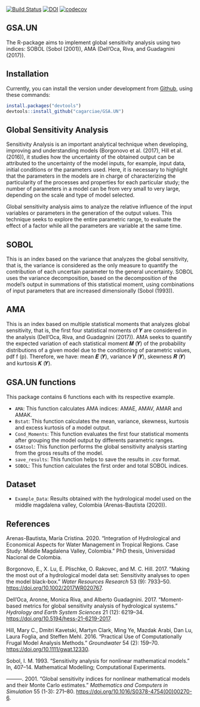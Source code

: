




<!-- README.md is generated from README.Rmd. Please edit that file -->

[![Build
Status](https://travis-ci.com/cagarciae/GSA.UN.svg?branch=master)](https://travis-ci.com/cagarciae/GSA.UN)
[![DOI](https://zenodo.org/badge/255471233.svg)](https://zenodo.org/badge/latestdoi/255471233)
[![codecov](https://codecov.io/gh/cagarciae/GSA.UN/branch/master/graph/badge.svg)](https://codecov.io/gh/cagarciae/GSA.UN)

## GSA.UN

The R-package aims to implement global sensitivity analysis using two
indices: SOBOL (Sobol (2001)), AMA (Dell’Oca, Riva, and Guadagnini
(2017)).

## Installation

Currently, you can install the version under development from
[Github](https://https://github.com/cagarciae/GSA.UN), using these
commands:

``` r
install.packages("devtools")
devtools::install_github("cagarciae/GSA.UN")
```

## Global Sensitivity Analysis

Sensitivity Analysis is an important analytical technique when
developing, improving and understanding models (Borgonovo et al. (2017),
Hill et al. (2016)), it studies how the uncertainty of the obtained
output can be attributed to the uncertainty of the model inputs, for
example, input data, initial conditions or the parameters used. Here, it
is necessary to highlight that the parameters in the models are in
charge of characterizing the particularity of the processes and
properties for each particular study; the number of parameters in a
model can be from very small to very large, depending on the scale and
type of model selected.

Global sensitivity analysis aims to analyze the relative influence of
the input variables or parameters in the generation of the output
values. This technique seeks to explore the entire parametric range, to
evaluate the effect of a factor while all the parameters are variable at
the same time.

## SOBOL

This is an index based on the variance that analyzes the global
sensitivity, that is, the variance is considered as the only measure to
quantify the contribution of each uncertain parameter to the general
uncertainty. SOBOL uses the variance decomposition, based on the
decomposition of the model’s output in summations of this statistical
moment, using combinations of input parameters that are increased
dimensionally (Sobol (1993)).

## AMA

This is an index based on multiple statistical moments that analyzes
global sensitivity, that is, the first four statistical moments of 𝒀 are
considered in the analysis (Dell’Oca, Riva, and Guadagnini (2017)). AMA
seeks to quantify the expected variation of each statistical moment 𝑴
(𝒀) of the probability distributions of a given model due to the
conditioning of parametric values, pdf f (p). Therefore, we have: mean 𝑬
(𝒀), variance 𝑽 (𝒀), skewness 𝑹 (𝒀) and kurtosis 𝑲 (𝒀).

## GSA.UN functions

This package contains 6 functions each with its respective example.

  - `AMA`: This function calculates AMA indices: AMAE, AMAV, AMAR and
    AMAK.
  - `Bstat`: This function calculates the mean, variance, skewness,
    kurtosis and excess kurtosis of a model output.
  - `Cond_Moments`: This function evaluates the first four statistical
    moments after grouping the model output by differents parametric
    ranges.
  - `GSAtool`: This function performs the global sensitivity analysis
    starting from the gross results of the model.
  - `save_results`: This function helps to save the results in .csv
    format.
  - `SOBOL`: This function calculates the first order and total SOBOL
    indices.

## Dataset

  - `Example_Data`: Results obtained with the hydrological model used on
    the middle magdalena valley, Colombia (Arenas-Bautista (2020)).

## References

<div id="refs" class="references">

<div id="ref-Arenas-Bautista2020">

Arenas-Bautista, María Cristina. 2020. “Integration of Hydrological and
Economical Aspects for Water Management in Tropical Regions. Case Study:
Middle Magdalena Valley, Colombia.” PhD thesis, Universidad Nacional de
Colombia.

</div>

<div id="ref-Borgonovo2017">

Borgonovo, E., X. Lu, E. Plischke, O. Rakovec, and M. C. Hill. 2017.
“Making the most out of a hydrological model data set: Sensitivity
analyses to open the model black-box.” *Water Resources Research* 53
(9): 7933–50. <https://doi.org/10.1002/2017WR020767>.

</div>

<div id="ref-DellOca2017">

Dell’Oca, Aronne, Monica Riva, and Alberto Guadagnini. 2017.
“Moment-based metrics for global sensitivity analysis of hydrological
systems.” *Hydrology and Earth System Sciences* 21 (12): 6219–34.
<https://doi.org/10.5194/hess-21-6219-2017>.

</div>

<div id="ref-Hill2016">

Hill, Mary C., Dmitri Kavetski, Martyn Clark, Ming Ye, Mazdak Arabi, Dan
Lu, Laura Foglia, and Steffen Mehl. 2016. “Practical Use of
Computationally Frugal Model Analysis Methods.” *Groundwater* 54 (2):
159–70. <https://doi.org/10.1111/gwat.12330>.

</div>

<div id="ref-Sobol1993">

Sobol, I. M. 1993. “Sensitivity analysis for nonlinear mathematical
models.” In, 407–14. Mathematical Modelling; Computational Experiments.

</div>

<div id="ref-Sobol2001">

———. 2001. “Global sensitivity indices for nonlinear mathematical models
and their Monte Carlo estimates.” *Mathematics and Computers in
Simulation* 55 (1-3): 271–80.
<https://doi.org/10.1016/S0378-4754(00)00270-6>.

</div>

</div>
